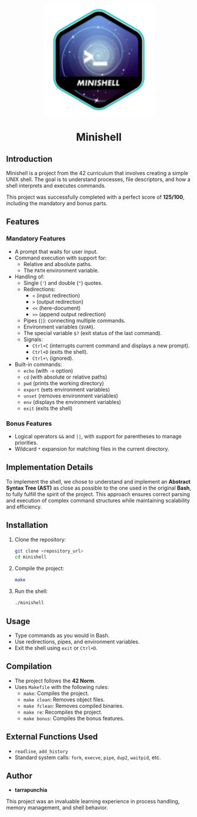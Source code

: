 <p align="center">
  <img src="imgs/minishellLogo.png" alt="Minishell Logo" width="300">
</p>

<h1 align="center">Minishell</h1>

## Introduction
Minishell is a project from the 42 curriculum that involves creating a simple UNIX shell. The goal is to understand processes, file descriptors, and how a shell interprets and executes commands.

This project was successfully completed with a perfect score of **125/100**, including the mandatory and bonus parts.

## Features

### Mandatory Features
- A prompt that waits for user input.
- Command execution with support for:
  - Relative and absolute paths.
  - The `PATH` environment variable.
- Handling of:
  - Single (`'`) and double (`"`) quotes.
  - Redirections:
    - `<` (input redirection)
    - `>` (output redirection)
    - `<<` (here-document)
    - `>>` (append output redirection)
  - Pipes (`|`): connecting multiple commands.
  - Environment variables (`$VAR`).
  - The special variable `$?` (exit status of the last command).
  - Signals:
    - `Ctrl+C` (interrupts current command and displays a new prompt).
    - `Ctrl+D` (exits the shell).
    - `Ctrl+\` (ignored).
- Built-in commands:
  - `echo` (with `-n` option)
  - `cd` (with absolute or relative paths)
  - `pwd` (prints the working directory)
  - `export` (sets environment variables)
  - `unset` (removes environment variables)
  - `env` (displays the environment variables)
  - `exit` (exits the shell)

### Bonus Features
- Logical operators `&&` and `||`, with support for parentheses to manage priorities.
- Wildcard `*` expansion for matching files in the current directory.

## Implementation Details
To implement the shell, we chose to understand and implement an **Abstract Syntax Tree (AST)** as close as possible to the one used in the original **Bash**, to fully fulfill the spirit of the project. This approach ensures correct parsing and execution of complex command structures while maintaining scalability and efficiency.

## Installation
1. Clone the repository:
   ```sh
   git clone <repository_url>
   cd minishell
   ```
2. Compile the project:
   ```sh
   make
   ```
3. Run the shell:
   ```sh
   ./minishell
   ```

## Usage
- Type commands as you would in Bash.
- Use redirections, pipes, and environment variables.
- Exit the shell using `exit` or `Ctrl+D`.

## Compilation
- The project follows the **42 Norm**.
- Uses `Makefile` with the following rules:
  - `make`: Compiles the project.
  - `make clean`: Removes object files.
  - `make fclean`: Removes compiled binaries.
  - `make re`: Recompiles the project.
  - `make bonus`: Compiles the bonus features.

## External Functions Used
- `readline`, `add_history`
- Standard system calls: `fork`, `execve`, `pipe`, `dup2`, `waitpid`, etc.

## Author
- **tarrapunchia**

This project was an invaluable learning experience in process handling, memory management, and shell behavior.

